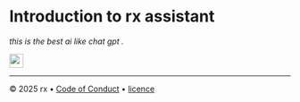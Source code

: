 # Introduction to rx assistant

_this is the best ai like chat gpt ._

   <a id="start-exercise" href="https://github.com/kashifrx0/Rx-ai/issues/1">
      <img src="https://img.shields.io/badge/➡️_Start_rx_client-008000" height="25pt"/>
   </a>

---

&copy; 2025 rx &bull; [Code of Conduct](https://www.contributor-covenant.org/version/2/1/code_of_conduct/code_of_conduct.md) &bull; [licence](https://gh.io/mit)
